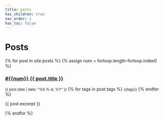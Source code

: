 ```yaml
---
title: posts
has_children: true
nav_order: 1
has_toc: false
---
```


# Posts

{% for post in site.posts %}
{% assign num =  forloop.length-forloop.index0 %}
<h3> <a href="{{ site.baseurl }}{{ post.url }}">#{{num}} {{ post.title }}</a> </h3>

<div>

<small class="fs-1 d-inline btn btn-blue">{{ post.date | date: "%b %-d, %Y" }}</small>
{% for tags in post.tags %} 
<small class="fs-1 d-inline btn">{{tags}}</small> {% endfor %}

</div>

<p>{{ post.excerpt }}</p>
{% endfor %}

